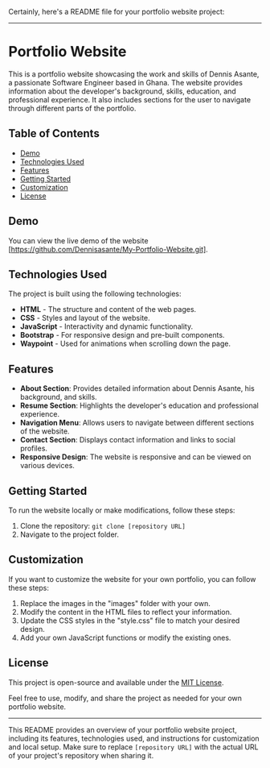 Certainly, here's a README file for your portfolio website project:

---

# Portfolio Website

This is a portfolio website showcasing the work and skills of Dennis Asante, a passionate Software Engineer based in Ghana. The website provides information about the developer's background, skills, education, and professional experience. It also includes sections for the user to navigate through different parts of the portfolio.

## Table of Contents

- [Demo](#demo)
- [Technologies Used](#technologies-used)
- [Features](#features)
- [Getting Started](#getting-started)
- [Customization](#customization)
- [License](#license)

## Demo

You can view the live demo of the website [https://github.com/Dennisasante/My-Portfolio-Website.git].

## Technologies Used

The project is built using the following technologies:

- **HTML** - The structure and content of the web pages.
- **CSS** - Styles and layout of the website.
- **JavaScript** - Interactivity and dynamic functionality.
- **Bootstrap** - For responsive design and pre-built components.
- **Waypoint** - Used for animations when scrolling down the page.

## Features

- **About Section**: Provides detailed information about Dennis Asante, his background, and skills.
- **Resume Section**: Highlights the developer's education and professional experience.
- **Navigation Menu**: Allows users to navigate between different sections of the website.
- **Contact Section**: Displays contact information and links to social profiles.
- **Responsive Design**: The website is responsive and can be viewed on various devices.

## Getting Started

To run the website locally or make modifications, follow these steps:

1. Clone the repository: `git clone [repository URL]`
2. Navigate to the project folder.

## Customization

If you want to customize the website for your own portfolio, you can follow these steps:

1. Replace the images in the "images" folder with your own.
2. Modify the content in the HTML files to reflect your information.
3. Update the CSS styles in the "style.css" file to match your desired design.
4. Add your own JavaScript functions or modify the existing ones.

## License

This project is open-source and available under the [MIT License](LICENSE).

Feel free to use, modify, and share the project as needed for your own portfolio website.

---

This README provides an overview of your portfolio website project, including its features, technologies used, and instructions for customization and local setup. Make sure to replace `[repository URL]` with the actual URL of your project's repository when sharing it.
